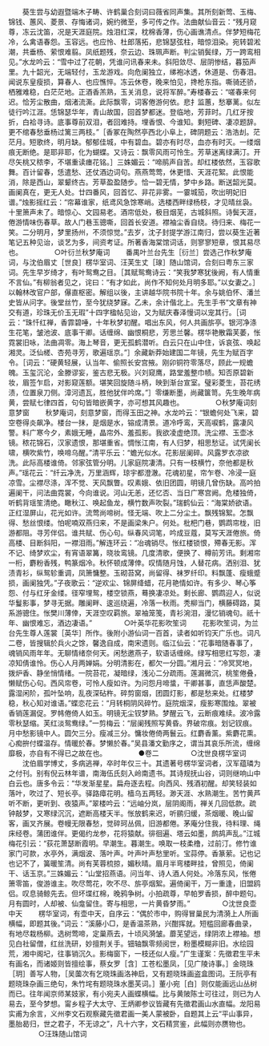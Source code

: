 <!-- { "loadSidebar": true } -->
　　葵生尝与幼遐暨端木子畴、许鹤巢合刻词曰薇省同声集。其所刻新莺、玉梅、锦钱、蕙风、菱景、存悔诸词，婉约微至，多可传之作。法曲献仙音云：“残月窥尊，冻云沈笛，况是天涯庭院。烛泪红深，枕棉香薄，伤心画谯清点。伴梦短梅花冷，么禽语春怨。玉容远。也应怜、杜郎落拓，悲锦瑟弦柱，暗惊泪染。宛转碧淞潮，共垂杨、萦恨难翦。凤纸题残，奈云边、珠珮声断。判尘销鬓绿，万一跨鸾相见。”水龙吟云：“雪中过了花朝，凭谁问讯春来未。斜阳敛尽、层阴惨结，暮笳声里。九十韶光，无端轻付，玉龙游戏。向危阑独立，绨袍冰透，休道是、伤春泪。闻说东皇瘦损，算春人、也应憔悴。冻云休卷，晚来怕见，搀枪东指。嘶骑还骄，栖雅难稳，白茫茫地。正酒香羔熟，玉关消息，说将军醉。”寿楼春云：“嗟春来何迟。恰芳尘散曲，烟渚流澌。此际飘零，词客倦游何依。悲扌监蕙，愁搴蓠。似左徒行吟江涯。恁锦瑟华年，青山故国，回首梦都迷。登临地，芳菲时。几红牙按折，白袷寻诗。底事尊前双泪，者回难持。埋香恨、今谁知。剩短碑、凄凉题辞。更不绾春愁垂杨过篱三两枝。”［香冢在陶然亭西北小阜上，碑阴题云：浩浩刦。茫茫月。短歌终，明月缺。郁郁佳城，中有碧血。碧亦有时尽，血亦有时灭。一缕烟痕无断绝。是耶非耶，化为蝴蝶。又诗云：飘零风雨可怜生。芳草迷离绿满汀。开尽矢桃又秾李，不堪重读瘗花铭。］三姝媚云：“啼鹃声自苦。却红楼依然，玉容歌舞。百计留春，恁遣愁、还仗酒边词句。燕燕莺莺，休更惜、天涯花絮。此恨能消，除是西山，翠颦终古。芳草盈盈随步。恰一碧无情，梦中乡路。断送韶光莫。画阑真在，更无人处。廿四番风，回首忆、非花非雾。一霎城笳，吹出明妃旧谱。”烛影摇红云：“帘幕谁家，纸鸢风急馀寒峭。选楼西畔绿杨枝，才见晴丝袅。十里箫声未了。暗惊心、文园易老。酒帘低处，极目烟芜，古城斜照。诗鬓天涯，倦游情味伤春草。故人门巷玉骢嘶，回首长安道。襟袖尘香自绕。待归来、梅花一笑。二分明月，梦里扬州，不须惊觉。”去岁，沈子封提学游江南归，尝以葵生近著笔记五种见诒，谈艺为多，间资考证。所著香海棠馆词话，则寥寥短章，恨其易尽也。
　　
　　○叶衍兰秋梦庵词
　　番禺叶兰台先生［衍兰］尝选己作秋梦庵词，与沈伯眉丈［世良］楞华室词、汪芙生丈［瑔］随山馆词，合刻曰粤东三家词。先生早岁绮才，有叶鸳鸯之目。［其赋鸳鸯诗云：“笑我梦寒犹後阙，有人情重不言仙。”有柳翁者见之，诧曰：“有才如此，尚作不知何处月明多耶。”以女妻之。］以翰林改官户部，儤直枢密。解组以後，主讲越华院书院十年。余与姚伯怀、潘兰史皆从问字。後堂丝竹，至今犹绕梦寐。乙未，余计偕北上。先生手书“文章有神交有道，珍珠无价玉无瑕”十四字楹帖见诒，又为赋庆春泽慢词以宠其行。［词云：“珠忏红禅，香霏碧唾，十年秋梦初醒。唱出东风，何人共画旂亭。银河净涤生花笔，皱池波、底事干卿。话缠绵、幽恨桐悲，芳思兰馨。楞华艳散霜芙萎，怅霓裳旧咏，法曲凋零。海上琴音，更无孤鹤潜听。白云只在山中住，诉哀弦、唤起湘灵。泛仙槎、杏苑寻芳，歌遍瑶京。”］余藏新莽始建国二年镜，先生为赋百字令。［词云：“硬黄轻展，认当年、偷照长安宫掖。刚卯铜符零落尽，顾此一规蟾魄。玉玺沉沦，金滕谬妄，鉴古悲无极。兴刘窥鹰，路堂羞整巾帻。知否原碧新妆，眉签乍启，对影窥莲额。堪笑回旋随斗柄，映到渐台宣室。璧彩菱生，苔花绣渍，位置泉刀侧。漳河遗瓦，胜他犹伴吟席。”］零缣断墨，尚藏箧笥。先生晚年病黄，尝赋七律四首，句句皆暗嵌黄字，亦可想其风趣也。
　　
　　○秋梦庵词刻意梦窗
　　秋梦庵词，刻意梦窗，而得玉田之神。水龙吟云：“银蟾何处飞来，碧空卷得炎飙净。楼台一抹，是烟是水，镕成清景。道冷呼鸾，天高唳鹤，露凄风警。料广寒今夕，素娥无睡，晶帘外、羞孤影。我欲凌虚绝顶。洗尘襟、玉壶冰镜。秾花锦石，汉家遗恨，那堪重省。惆怅江南，有人归梦，相思愁证。试凭阑长啸，横吹紫竹，唤啼乌醒。”清平乐云：“蟾光似水。花影层阑碎。风露罗衣凉欲洗。此际高楼谁倚。邻家弦管分明。儿家庭院凄清。只有一枝横竹，奈他都是秋声。”瑶花云：“纤云净洗，万里涵辉，琼宇都澄澈。花魂初星，帘乍卷、冷浸一庭凉雪。尘襟尽涤，浑不觉、天风飘瞥。叹素娥、依旧团圆，明镜几曾伤缺。高吟拍遍阑干，问法曲霓裳，今向谁说。河山无恙，还忆否、当日广寒宫阙。危楼独倚，听鹤背瑶笙清绝。瞰秋江、唤起鱼龙，横竹数声吹裂。”瑞鹤仙云：“海棠娇欲语。正红湿屏山，花光如许。流莺尚啼树。怪无端、吹上二分尘土。飘残锦絮。怎飘得、愁丝恨缕。怕呢喃双燕归来，不是画梁朱户。何处。枇杷门巷，鹦鹉帘栊，旧游都阻。寻芳伴侣。谁共赋、伤心句。纵春风词笔，吟成豆蔻，莫写天涯倦旅。倚高楼、目断斜阳，一襟泪雨。”解连环云：“冶魂销尽。怅红楼锁恨，殢春无影。浑不记、绮梦欢尘，有宵语翠篝，晓妆鸾镜。几度清歌，便换了、樽前芳讯。剩湘帘一桁，麝粉香残，鸭篆烟冷。秋怀顿成薄倖。叹情随月蚀，人替花病。洒别泪、犹渍青衫，纵鸳轸重调，凤箫慵整。玉砌苔窝，尚留得、袜罗纤印。料飘蓬、瘦蛾蹙损，画阑独凭。”子夜歌云：“逆欢尘、锦屏绛蜡，花月艳情如许。有多少、琴心筝怨、付与红牙金缕。径窄埋鸳，楼空锁燕，蓦换凄凉处。剩长廊、鹦鹉迎人，似说华鬘影事，梦寻无据。雕阑畔、逡巡绕遍，冷落一秋雨。秃柳当门，横藤碍路，莫系游骢住。怅樊川薄倖，天涯空叹羁旅。翠袖笼笺，青衫涴泪，漫忆销魂句。祇十年、幽恨难忘，酒边凄语。”
　　
　　○叶英华花影吹笙词
　　花影吹笙词，为兰台先生尊人莲裳［英华］所作。後附小游仙词一百首，读者如听钧天广乐也。词凡二卷，皆搜辑於兵火之馀，馨逸自成，南宋遗则。临江仙云：“花事暗随春事了，魂销风雨年年。无聊情绪奈何天。闲愁邀燕子，软语话缠绵。绿写相思红写怨，凄凉知倩谁怜。伤心人月两婵娟。分明清影在，都欠一分圆。”湘月云：“冷冥冥地，拨炉香、静坐悄情绪。一院苔花，凝暗绿，浅沁二分疏雨。莲漏微沉，桃笙倦叠，懒赋伤心句。西风帘卷，可怜人瘦如许。为问怨月啼螀，干卿甚事，直恁声酸楚。露湿闲阶，孤叶坠响，乱夜深砧杵。碎剪窗烟，团圆灯影，都是愁来处。红楼梦稳，秋心知对谁语。”蝶恋花云：“月转桐阴风碎竹。庭院烟深，瘦影寒围烛。翠被香销莲漏促。罗帏倦倚人如玉。明镜无尘钗梦熟。梦醒云飞，云断痕难续。波冷露零秋瑟缩。芙红淡鸳鸯绿。”一剪梅云：“层阑残照写黄昏。界破帘痕。划记钗痕。月中愁影镜中人。圆欠三分。瘦减三分。慵妆倦倚两鬟云。红麝香薰。紫麝花熏。心痴拚付蝶温存。情暖於春。梦懒於春。”吴县潘文勤序之，谓当其哀乐所流，缠绵靡极，亦自有不得已之故在也。
　　
　　●卷二
　　
　　○沈世良楞华室词
　　沈伯眉学博丈，多病逃禅，卒时年仅三十。其遗著号楞华室词者，汉军蕴璘为之付刊。别有倪云林年谱，南海伍氏刻入岭南遗书。其诗规抚山谷，词则继响山中白云也。唐多令云：“华发渐星星。扁舟逐去程。向西风、残酒初醒。却笑轻装如落叶，吹过了、短长亭。驿路瘴花明。樯乌五两轻。渺天涯、水熟潮生。苦竹黄芦听不断，更听到、夜猿声。”翠楼吟云：“远岫分岚，层阴阁雨，禅关几回低款。疏钟敲梦，又寒绿沉沉，遮断高楼天半。怅放鹤来迟，听鹂归缓，茶烟暖、晚山留客，画叉齐展。卷幔无限春愁，觉碎珂丛佩，旧游都倦。茅庵分住我，待料理、绳床经卷。蒲团谁伴。更偈约龙参，花将猿献。徘徊遍、塔云如墨，鹧鸪声乱。”江城梅花引云：“荻花萧瑟断霞明。早潮生。暮潮生。唤取一枝柔橹，过前汀。修竹谁家门可款，水亭外，满烟波、落叶声。叶声叶声愁里听。宝蒜停。香篆萦。记也记也记不了，簧暖笙清。尚有芙蓉梳掠，媚秋晴。眉月半弯楼畔挂，曾照见，倚阑干、话玉京。”三姝媚云：“山堂招燕语。问当年、诗人酒人何处。冷落东风，怅倦箫零笛，俊游谁主。吹尽莺花，吹不尽、旂亭烟絮。遍倚阑干，万一重逢，旧盟鸥侣。叹息骑鲸先去。但坏堞红棉，晚鸦争树。小拍疏尊，早帕罗香损，醉中题句。月有圆时，人却被、仙龛留住。寄与相思，一片黄昏梦雨。”
　　
　　○沈世良壶中天
　　楞华室词，有壶中天，自序云：“偶於市中，购得冒巢民为清漪上人所画横幅，即题其後。”词云：“溪藤小□，是香温茶熟，兴酣挥就。短槛回廊春曲录，有地尽栽杨柳。选树莺啼，定巢燕去，十顷风漪皱。蘼芜望远，绿阴浓上襟袖。想见白社留僧，红丝洗研，妙擅荆关手。钿轴飘零频阅世，粉墨模糊非旧。水绘园荒，湘中阁圮，往事销沉久。影梅窗下，一枝还似人瘦。”广生谨案：先徵君生平未有画名，而诸姬则皆擅绘事，蔡女罗［含］工苍松墨凤，［见广陵诗事。］金晓珠［玥］善写人物，［吴薗次有乞晓珠画洛神启，又有题晓珠画盗盒图词。王阮亭有题晓珠杂画三绝句，朱竹垞有题晓珠水墨芙词。］董小宛［白］则仅能画远山丛树而已。往年闻京师某妓家，有小宛夫人画蝶横幅。比与黄陂陈士可往过，则已为人易去，至今梦想。甯乡程子大太守、王炳卿参议皆藏有先徵君画山水直幅。龙阳易实甫为余言，义州李文石观察藏先徵君画一美人蒙被卧，自题其上云“平山事异，墨胎曷归，世之君子，不无谅之”，凡十六字，文石精赏鉴，此幅则亦赝物也。
　　
　　○汪珠随山馆词
